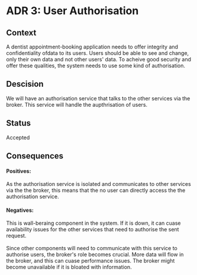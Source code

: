 # ADR 3: User Authorisation
## Context
A dentist appointment-booking application needs to offer integrity and confidentiality ofdata to its users. Users should be able to see and change, only their own data and not other users' data. To acheive good security and offer these qualities, the system needs to use some kind of authorisation.
</br>
## Descision
We will have an authorisation service that talks to the other services via the broker. This service will handle the aupthrisation of users.
</br>
## Status
Accepted
</br>
## Consequences
#### Positives:
As the authorisation service is isolated and communicates to other services via the the broker, this means that the no user can directly access the the authorisation service.
</br>
#### Negatives:
This is wall-beraing component in the system. If it is down, it can cuase availability issues for the other services that need to authorise the sent request.
</br>
</br>
Since other components will need to communicate with this service to authorise users, the broker's role becomes crucial. More data will flow in the broker, and this can cuase performance issues. The broker might become unavailable if it is bloated with information.